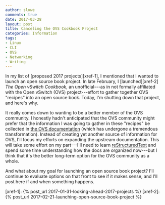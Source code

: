 ```yaml
---
author: slowe
comments: true
date: 2017-03-28
layout: post
title: Canceling the OVS Cookbook Project
categories: Information
tags:
- Linux
- CLI
- OVS
- Networking
- Writing
---
```


In my list of [proposed 2017 projects][xref-1], I mentioned that I wanted to launch an open source book project. In late February, I [launched][xref-2] _The Open vSwitch Cookbook_, an unofficial---as in not formally affiliated with the Open vSwitch (OVS) project---effort to gather together OVS "recipes" into an open source book. Today, I'm shutting down that project, and here's why.

It really comes down to wanting to be a better member of the OVS community. I honestly hadn't anticipated that the OVS community might prefer that the information I was going to gather in these "recipes" be collected in [the OVS documentation][link-1] (which has undergone a tremendous transformation). Instead of creating yet another source of information for OVS, I'll focus my efforts on expanding the upstream documentation. This will take some effort on my part---I'll need to learn [reStructuredText][link-2] and spend some time understanding how the docs are organized now---but I think that it's the better long-term option for the OVS community as a whole.

And what about my goal for launching an open source book project? I'll continue to evaluate options on that front to see if it makes sense, and I'll post here if and when something happens.



[link-1]: http://docs.openvswitch.org/en/latest/
[link-2]: http://docutils.sourceforge.net/rst.html
[xref-1]: {% post_url 2017-01-31-looking-ahead-2017-projects %}
[xref-2]: {% post_url 2017-02-21-launching-open-source-book-project %}
